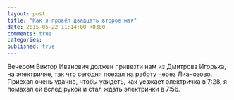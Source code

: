 ```yaml
---
layout: post
title: "Как я провёл двадцать второе мая"
date: 2015-05-22 11:14:00 +0300
comments: true
categories: 
published: true
---
```

Вечером Виктор Иванович должен привезти нам из Дмитрова Игорька, на электричке, так что сегодня поехал на работу через Лианозово. Приехал очень удачно, чтобы увидеть, как уезжает электричка в 7:28, я помахал ей вслед рукой и стал ждать электрички в 7:56. 